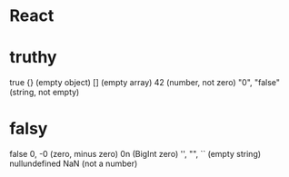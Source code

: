 # React

# truthy
true
{} (empty object)
[] (empty array)
42 (number, not zero)
"0", "false" (string, not empty) 

# falsy
false
0, -0 (zero, minus zero)
0n (BigInt zero)
'', "", `` (empty string)
nullundefined
NaN (not a number) 

